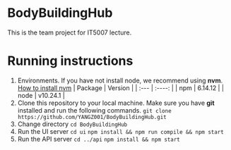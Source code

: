 # BodyBuildingHub
This is the team project for IT5007 lecture.

# Running instructions
1. Environments. If you have not install node, we recommend using **nvm**. [How to install nvm](https://github.com/nvm-sh/nvm/tree/v0.39.1)
| Package  | Version |
| :---     |    :----:   |
| npm      | 6.14.12     |
| node     | v10.24.1    |
2. Clone this repository to your local machine. Make sure you have **git** installed and run the following commands.
`git clone https://github.com/YANGZ001/BodyBuildingHub.git`
3. Change directory
`cd BodyBuildingHub`
4. Run the UI server
`cd ui`
`npm install && npm run compile && npm start`
3. Run the API server
`cd ../api`
`npm install && npm start`

